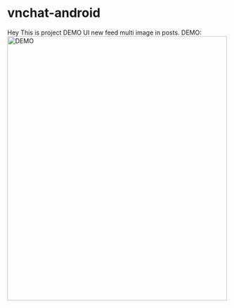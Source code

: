 # vnchat-android
Hey This is project DEMO UI new feed multi image in posts.
DEMO:
<img src="https://user-images.githubusercontent.com/41661101/120091169-cd310700-c132-11eb-8e7e-992fdbce5819.mp4" alt="DEMO" width="500" height="600">

